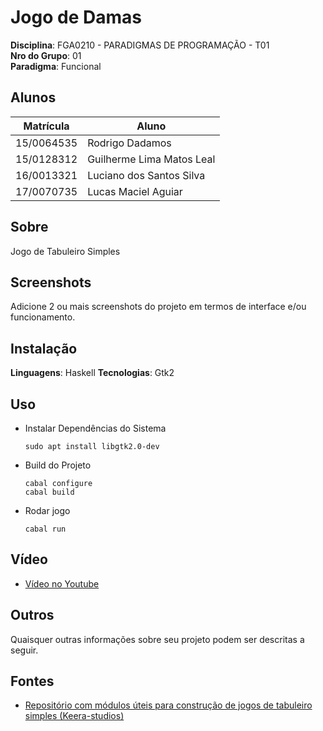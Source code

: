 # Jogo de Damas

**Disciplina**: FGA0210 - PARADIGMAS DE PROGRAMAÇÃO - T01  
**Nro do Grupo**: 01  
**Paradigma**: Funcional  

## Alunos

|Matrícula | Aluno |
| -- | -- |
| 15/0064535 | Rodrigo Dadamos |
| 15/0128312 | Guilherme Lima Matos Leal |
| 16/0013321 | Luciano dos Santos Silva |
| 17/0070735 | Lucas Maciel Aguiar |

## Sobre  

Jogo de Tabuleiro Simples

## Screenshots

Adicione 2 ou mais screenshots do projeto em termos de interface e/ou funcionamento.

## Instalação

**Linguagens**: Haskell
**Tecnologias**: Gtk2

## Uso  

* Instalar Dependências do Sistema

      sudo apt install libgtk2.0-dev

* Build do Projeto

      cabal configure
      cabal build

* Rodar jogo

      cabal run

## Vídeo  

* [Vídeo no Youtube](https://www.youtube.com/watch?v=UYTGQch-JsQ&t=3s&ab_channel=LucasMaciel)

## Outros  

Quaisquer outras informações sobre seu projeto podem ser descritas a seguir.

## Fontes

* [Repositório com módulos úteis para construção de jogos de tabuleiro simples (Keera-studios)](https://github.com/keera-studios/gtk-helpers)
